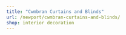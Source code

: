 ```yaml
---
title: "Cwmbran Curtains and Blinds"
url: /newport/cwmbran-curtains-and-blinds/
shop: interior decoration
---
```

